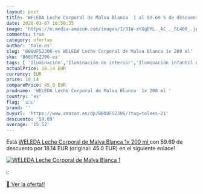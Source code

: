 ```yaml
---
layout: post
title: 'WELEDA Leche Corporal de Malva Blanca  1 al 59.69 % de descuento'
date: 2020-03-07 16:56:35
image: 'https://m.media-amazon.com/images/I/31W-xYXgEYL._AC_._SL400_.jpg'
comments: true
category: ofertas
author: 'tole.es'
slug: 'B00UFS2J06-es WELEDA Leche Corporal de Malva Blanca 1x 200 ml'
sku: 'B00UFS2J06-es'
tags: [ 'Iluminación','Iluminación de interior','Iluminación infantil nocturna','Lámparas e iluminación infantil','weleda', ]
actualPrice: 18.14 EUR
currency: EUR
price: 18.14
comparePrice: 45.0 EUR
prodname: 'WELEDA Leche Corporal de Malva Blanca  1x 200 ml '
country: 'es'
flag: '🇪🇸'
brand: ''
buyurl: 'https://www.amazon.es/dp/B00UFS2J06/?tag=tolees-21'
descuento: '59.69'
average: '15.52'
---
```


Está [WELEDA Leche Corporal de Malva Blanca  1x 200 ml ](https://www.amazon.es/dp/B00UFS2J06/?tag=tolees-21) con 59.69 de descuento por 18.14 EUR (original: 45.0 EUR) en el siguiente enlace!

[![WELEDA Leche Corporal de Malva Blanca  1](https://m.media-amazon.com/images/I/31W-xYXgEYL._AC_._SL400_.jpg)](https://www.amazon.es/dp/B00UFS2J06/?tag=tolees-21)

ℹ️:


[🛒 Ver la oferta!!](https://www.amazon.es/dp/B00UFS2J06/?tag=tolees-21)
